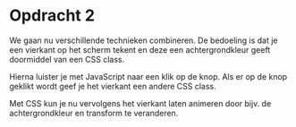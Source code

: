 # Opdracht 2

We gaan nu verschillende technieken combineren. De bedoeling is dat je
een vierkant op het scherm tekent en deze een achtergrondkleur geeft
doormiddel van een CSS class.

Hierna luister je met JavaScript naar een klik op de knop. Als er op
de knop geklikt wordt geef je het vierkant een andere CSS class.

Met CSS kun je nu vervolgens het vierkant laten animeren door bijv.
de achtergrondkleur en transform te veranderen.